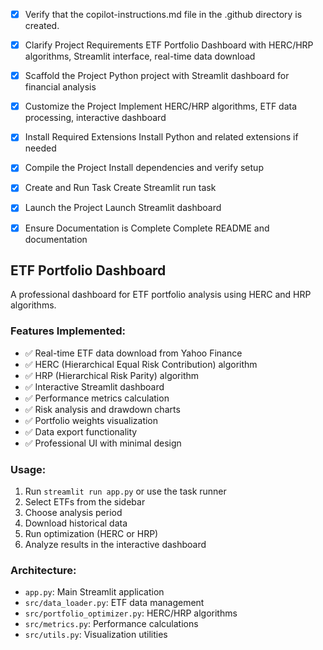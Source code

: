 <!-- Use this file to provide workspace-specific custom instructions to Copilot. For more details, visit https://code.visualstudio.com/docs/copilot/copilot-customization#_use-a-githubcopilotinstructionsmd-file -->

- [x] Verify that the copilot-instructions.md file in the .github directory is created.

- [x] Clarify Project Requirements
      ETF Portfolio Dashboard with HERC/HRP algorithms, Streamlit interface, real-time data download

- [x] Scaffold the Project
      Python project with Streamlit dashboard for financial analysis

- [x] Customize the Project
      Implement HERC/HRP algorithms, ETF data processing, interactive dashboard

- [x] Install Required Extensions
      Install Python and related extensions if needed

- [x] Compile the Project
      Install dependencies and verify setup

- [x] Create and Run Task
      Create Streamlit run task

- [x] Launch the Project
      Launch Streamlit dashboard

- [x] Ensure Documentation is Complete
      Complete README and documentation

## ETF Portfolio Dashboard

A professional dashboard for ETF portfolio analysis using HERC and HRP algorithms.

### Features Implemented:

- ✅ Real-time ETF data download from Yahoo Finance
- ✅ HERC (Hierarchical Equal Risk Contribution) algorithm
- ✅ HRP (Hierarchical Risk Parity) algorithm
- ✅ Interactive Streamlit dashboard
- ✅ Performance metrics calculation
- ✅ Risk analysis and drawdown charts
- ✅ Portfolio weights visualization
- ✅ Data export functionality
- ✅ Professional UI with minimal design

### Usage:

1. Run `streamlit run app.py` or use the task runner
2. Select ETFs from the sidebar
3. Choose analysis period
4. Download historical data
5. Run optimization (HERC or HRP)
6. Analyze results in the interactive dashboard

### Architecture:

- `app.py`: Main Streamlit application
- `src/data_loader.py`: ETF data management
- `src/portfolio_optimizer.py`: HERC/HRP algorithms
- `src/metrics.py`: Performance calculations
- `src/utils.py`: Visualization utilities
